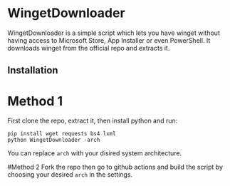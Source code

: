 # WingetDownloader

WingetDownloader is a simple script which lets you have winget without having access to Microsoft Store, App Installer or even PowerShell. It downloads winget from the official repo and extracts it.

## Installation
# Method 1
First clone the repo, extract it, then install python and run:

    pip install wget requests bs4 lxml 
    python WingetDownloader -arch
    
You can replace `arch` with your disired system architecture.

#Method 2
Fork the repo then go to github actions and build the script by choosing your desired `arch` in the settings.
